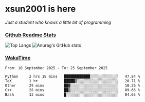 # xsun2001 is here

*Just a student who knows a little bit of programming*

### [Github Readme Stats](https://github.com/anuraghazra/github-readme-stats)

![Top Langs](https://github-readme-stats.vercel.app/api/top-langs/?username=xsun2001&layout=compact&theme=radical) ![Anurag's GitHub stats](https://github-readme-stats.vercel.app/api?username=xsun2001&show_icons=true&theme=radical)

### [WakaTime](https://wakatime.com)

<!--START_SECTION:waka-->

```txt
From: 18 September 2025 - To: 25 September 2025

Python     2 hrs 18 mins   ████████████░░░░░░░░░░░░░   47.84 %
TeX        1 hr            █████▒░░░░░░░░░░░░░░░░░░░   20.71 %
Other      29 mins         ██▓░░░░░░░░░░░░░░░░░░░░░░   10.26 %
C++        28 mins         ██▒░░░░░░░░░░░░░░░░░░░░░░   09.66 %
Bash       13 mins         █░░░░░░░░░░░░░░░░░░░░░░░░   04.65 %
```

<!--END_SECTION:waka-->
